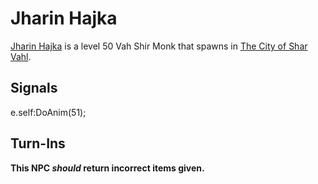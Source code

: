 # Jharin Hajka



[Jharin Hajka](/npc/155105) is a level 50 Vah Shir Monk that spawns in [The City of Shar Vahl](/zone/155).



## Signals

e.self:DoAnim(51); 


## Turn-Ins



**This NPC *should* return incorrect items given.**





